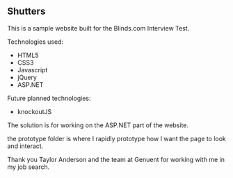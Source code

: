 Shutters
--------

This is a sample website built for the Blinds.com Interview Test.

Technologies used:
* HTML5
* CSS3
* Javascript
* jQuery
* ASP.NET

Future planned technologies:
* knockoutJS

The solution is for working on the ASP.NET part of the website.

the prototype folder is where I rapidly prototype how I want the page to look and interact.


Thank you Taylor Anderson and the team at Genuent for working with me in my job search. 